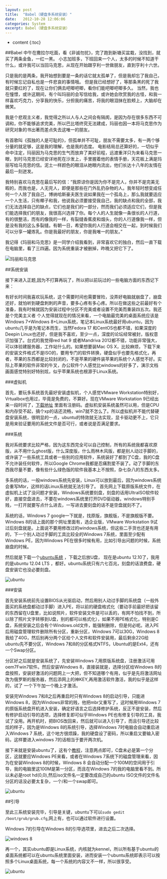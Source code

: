 ```yaml
---
layout: post
title:  "Babel（硬盘多系统安装）"
date:   2012-10-28 12:06:06
categories: System
excerpt: Babel（硬盘多系统安装）
---
```


* content
{:toc}

##Babel
 中午在撒拉尔吃面，看《非诚勿扰》，完了跑到新塘买盆栽，没找到，就买了两条金鱼，一红一黑。
小志加班多，下班回来一个人，太多的时候不知道干什么，或许我可以当回马克思，从现在开始跟亨利一世做朋友，直到亨利十六世。

只是我的是两条，我开始想到要是一条的话它就太孤单了，但是我却忘了我自己，有时候忘记自私也是一件悲哀的事情哦。
但是我已经想好了，等那条黑的死了我就只要红的了，现在让你们俩去吧唧吧唧，看你们能吧唧吧唧多久。
当然，我也在憧憬，或许这期间，有个叫玛丽的会写信给我，或许她会欣赏我的古怪，和我一样喜欢巧克力，分享我的快乐，分担我的痛苦，将我的眼泪抹在脸颊上，大脑却在微笑。

我是个悲观主义者，我觉得之所以人与人之间会有隔阂，是因为存在很多东西不可调和，你不能够追求完美，所以巴比塔终究无法建成，玛丽也因一本将马克思作为研究对象的书出著而差点失去这唯一的朋友。

有首歌叫《孤独的人是可耻的》，但孤单并不可耻，朋友不需要太多，有一两个够分量的就足够，这是我的理解，也是我的态度。
 电影结局总还算好的，一切似乎命中注定，玛丽因为马克思的生气而放弃了美好前程，远渡重洋只为来看马克思一眼，到时马克思已经安详地死在沙发上，手里握着他的表情手册，天花板上满是玛丽写给马克思的信。泥土一样颜色的眼泪从她眼内流出，他们长达十八年的友情在最后一刻迸发。

我特别喜欢马克思在最后写的信：“我原谅你是因为你不是完人，你并不是完美无暇的，而我也是，人无完人，即便是那些在门外乱扔杂物的人。我年轻时想变成任何一个人除了我自己，博纳哈斯豪夫医生说如果我在一个孤岛上，那么我就要适应一个人生活，只有椰子和我，他说我必须要接受我自己，我的缺点和我的全部，我们无法选择自己的缺点，它们也是我们的一部分，然而我们必须适应它们，但是我们能选择我们的朋友，我很高兴选择了你。每个人的人生就像一条很长的人行道，有的很整洁，而有的像我的一样，有裂缝香蕉皮和烟头，你的人行道像我一样，但是没有我的这么多裂缝。有朝一日，希望你我的人行道会相交在一起，到时候我们可以分享一罐炼乳。你是我最好的朋友，你是我唯一的朋友。”

我记得《玛丽和马克思》是一同学介绍我看到，非常喜欢它的独白，然后一直下载在电脑里，看了三四遍。因为系统重装才被删掉，昨晚又把它下了。 

![玛丽和马克思](/css/pics/babel0.jpg "玛丽和马克思")

##系统安装

 接下来进入正题,因为不打算再玩了，所以把以前玩过的一些电脑方面的东西记下来： 

有好长时间我喜欢玩系统，这个需要时间也需要冒险，没弄好电脑就崩盘了，崩盘还好，就怕听到硬盘刺刺的声音，要多心疼有多心疼。所以在做这些之前最好有个准备，我有时候就因为安装过程中分区不完美或者设置不完美而重装四五次。我还是个完美主义者
个人觉得就现在的情况来看，一个电脑最完美的桌面系统应该是 Windows 7+Windows 8+Linux系统，笔记本Linux系统最好用ubuntu，因为ubuntu几乎是为笔记本而生，当然Fedora 17 和CentOS也都不错，如果深度的Deepin Linux也还好，但是我不喜欢，至少一点，深度的论坛经常被封，版权意识加强了。台式的我觉得red hat 9 或者Mandriva 2012都不错，功能非常强大，可以体验建服务器，工作站什么的。如果想要装Mac OS X，比较麻烦，下载下来的安装文件格式不是ISO的，要用专门的软件转换，硬盘似乎也要先格式化，再者，苹果的东西都是比较封闭的，不是苹果的硬件装苹果的系统个人感觉不好。实际上苹果的软件非常的牛叉，办公软件个人感觉比windows的好多了，演示文档画面感觉特别好特别炫，似乎苹果系统也根源于Linux系统。

###虚拟机

首先，要玩多系统首先最好安装虚拟机，个人感觉VMware Workstation特别好，Vrtualbox也用过，毕竟是免费的，不算好。现在VMware Workstation 9已经出来一段时间了，[下载地址](http://blog.itful.com/articles/2012/3989_vmware-workstation-9-0-download.html) 里面有注册码。虚拟机安装系统虽然可以用，但是CPU和内存受不起，搞个xp的话还流畅，win7就不怎么了。所以虚拟机并不能代替硬盘安装系统，很明显的一点，ubuntu的特效就无法实现，显卡驱动更不上，它只是用来验证要用的系统文件是否可行，或者说是否满足要求。

###系统

我对系统要求比较严格，因为这东西完全可以自己控制，所有的系统我都喜欢原版，从不用什么ghost版，什么深度版，什么雨林木风版，都是别人动过手脚的，或许装了一些系统工具或者一些别的应用软件，系统装好了都到了C盘，我的C盘不允许装任何软件，所以Google Chrome我都是忍痛割爱不装了。动了手脚的东西我尽量不要，像有些什么绿色版的软件我基本上不按照，杂七杂八的东西太多。

多系统的话，一般windows系统先安装，Linux可以放到最后，因为windows系统会重写Mbr，这样的话Linux系统就无法引导了。
首先网上下载原版系统文件，在虚拟机上试了没问题才安装，Windows系统要刻盘，刻盘的话用UltraISO软件较好，直接空盘进去，不要在windows系统里打开DVD驱动器，windows特别手贱，一打开就要写点什么进去，一写进去要刻盘的话不是空盘就刻不了。

系统的话，Windows 7 google一下就是，找原版，旗舰版，不是旗舰版不要。Windows 8的话上面的那个网址里面有，选企业版，VMware Workstation 9试过后刻盘就是。上面说不要用修改过的windows系统，但这些二手货也还是有用的，下一个别人动过手脚的工具比较全的Windows 7系统，里面至少配有Windows PE，因为Windows PE在很多时候有用，比如引导出问题的时候，系统崩盘的时候。

然后就是下载一个[ubuntu系统](http://www.ubuntu.com/) ，下载之后放U盘， 现在是ubuntu 12.10了，我用的是ubuntu 12.04 LTS ，都好。ubuntu系统只有六七百兆，刻盘的话浪费盘，硬盘安装它也没必要刻盘。

![ubuntu](/css/pics/babel2.jpg "ubuntu")

###安装

首先安装系统前先设置BIOS从光驱启动，然后用别人动过手脚的系统盘（一般外面买的系统盘都动过手脚）进入PE，将以前的硬盘格式化（要动手前最好把该留的东西留在U盘里，比如说照片，软件安装文件是可以丢的，有网不怕找不到，所以除了照片文字转移到U盘，别的都可以格式化），如果不用PE格式化，特别是C盘，系统安装之后会有个Windows.old文件，能强制删除，但是何必呢。进入PE后用磁盘管理软件删除所有分区，重新分区，Windows 7可以30G，Windows 8我给了40G，然后别再分两个区给个人文件和软件安装用，最后剩余22G给ubuntu先不要分区，Windows 7和8的分区格式NTFS，Ubuntu的是Ext4，还有一个Swap分区。

分区好之后就是安装系统了，先安装Windows 7,用原版系统盘，注册激活可用oem7Fwin7软件。然后安装Windows 8，直接装就是，选择分区给Windows 8的盘按照，安装好激活的问题网上一大把，但不知道哪个有用，似乎是先将激活网址改为俄罗斯的服务器，然后添网上的神KEY,再用激活软件激活，我的似乎是这样的，试了 一个下午加一个晚上才激活。

安装完Windows 7和8之后再重启时只有Windows 8的启动引导，只能进Windows 8，因为Windows非常的贱，他把mbr又重写了，这时候用Windows 7的原版系统盘开机进入安装，确定好语言之后选择修护系统，反正不是安装，然后有修护启动引导的选项，选择修复即可似乎Windows PE也有修复引导的工具，我试了没用。再开机时，把BIOS改回来，然后就可以进入引导了，而且引导还比较炫的样子，因为是Windows 8的系统引导，选择Windows 7时电脑会自动重启进入Windows 7 系统，这个地方很烦躁，我的硬盘设了密码，所以重启又要输入密码，这样要进入windows 7的话相当于要开两次机。

接下来就是安装ubuntu了，这有个[教程](http://wenku.baidu.com/view/1e07bf275901020207409ccf.html)，注意两点即可，C盘未必是第一个分区，这就要应Windows PE来看，或者在Windows 7系统下的磁盘管理来看，因为在安装Windows 8的时候，Windows 8 会自动分配一个100M的空间用于引导，我的电脑里这100M是第一分区，而且在Windows 7的我的电脑里看不到。所以未必是root hd(0,0),然后iso文件名一定要改成自己的ubuntu ISO文件的文件名分区的话没必要太复杂，一个/和一个swap即可。

![ubuntu](/css/pics/babel1.jpg "ubuntu")

##引导

至此三系统安装完毕，引导是关键，ubuntu下可以`sudo gedit /boot/grub/grub.cfg`,网上有，也可以通过软件进行设置。

Windows 7的引导在Windows 8的引导选项里，进去之后二次选择。

![windows 8](/css/pics/babel3.png "windows 8")

再一个，其实ubuntu即是Linux系统，内核就为kennel，所以所有基于ubuntu的桌面系统都可以在ubuntu系统里面安装，进而安装一个ubuntu系统即表示可以按照多个Linux桌面系统，每一个系统的内容又不一样，所以很享受。

![ubuntu](/css/pics/babel4.png "ubuntu")
